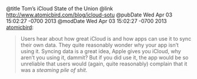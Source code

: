 @title Tom’s iCloud State of the Union
@link http://www.atomicbird.com/blog/icloud-sotu
@pubDate Wed Apr 03 15:02:27 -0700 2013
@modDate Wed Apr 03 15:02:27 -0700 2013
<a href="http://www.atomicbird.com/blog/icloud-sotu">atomicbird</a>:

>Users hear about how great iCloud is and how apps can use it to sync their own data. They quite reasonably wonder why your app isn’t using it. Syncing data is a great idea, Apple gives you iCloud, why aren’t you using it, dammit? But if you did use it, the app would be so unreliable that users would (again, quite reasonably) complain that it was a *steaming pile of shit*.
